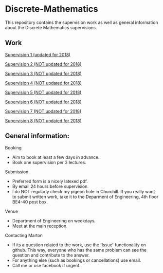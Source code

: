 # Discrete-Mathematics

This repository contains the supervision work as well as general information about the Discrete Mathematics supervisions.

## Work

[Supervision 1 (updated for 2018)](supervision_1/supervision_1.pdf)

[Supervision 2 (NOT updated for 2018)](supervision_2/supervision_2.pdf)

[Supervision 3 (NOT updated for 2018)](supervision_3/supervision_3.pdf)

[Supervision 4 (NOT updated for 2018)](supervision_4/supervision_4.pdf)

[Supervision 5 (NOT updated for 2018)](supervision_5/supervision_5.pdf)

[Supervision 6 (NOT updated for 2018)](supervision_6/supervision_6.pdf)

[Supervision 7 (NOT updated for 2018)](supervision_7/supervision_7.pdf)

[Supervision 8 (NOT updated for 2018)](supervision_8/supervision_8.pdf)

## General information:
Booking
* Aim to book at least a few days in advance.
* Book one supervision per 3 lectures.

Submission
* Preferred form is a nicely latexed pdf.
* By email 24 hours before supervision.
* I do NOT regularly check my pigeon hole in Churchill. If you really want to submit written work, take it to the Deparment of Engineering, 4th floor BE4-40 post box.

Venue
* Department of Engineering on weekdays.
* Meet at the main reception.

Contacting Marton
* If its a question related to the work, use the 'Issue' functionality on github. This way, everyone who has the same problem can see the question and contribute to the answer.
* For anything else (such as bookings or cancellations) use email.
* Call me or use facebook if urgent.
